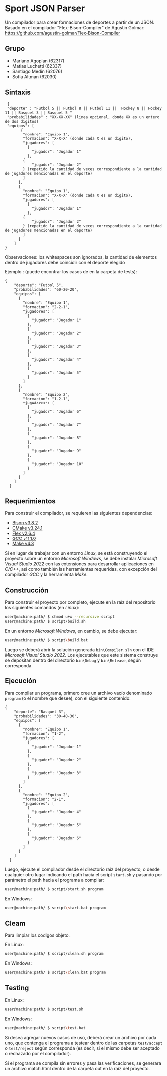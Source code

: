 # Sport JSON Parser

Un compilador para crear formaciones de deportes a partir de un JSON.
Basado en el compilador "Flex-Bison-Compiler" de Agustin Golmar: https://github.com/agustin-golmar/Flex-Bison-Compiler


## Grupo
* Mariano Agopian (62317)
* Matias Luchetti (62337)
* Santiago Medin (62076)
* Sofia Altman (62030)

## Sintaxis

```
 {
 "deporte" : "Futbol 5 || Futbol 8 || Futbol 11 ||  Hockey 8 || Hockey 11 || Basquet 3 || Basquet 5 "
 "probabilidades" : "XX-XX-XX" (linea opcional, donde XX es un entero de dos digitos)
 "equipos": [
       {
        "nombre": "Equipo 1",
        "formacion": "X-X-X" (donde cada X es un digito),
        "jugadores": [
          {
            "jugador": "Jugador 1"
          }, 
        {
            "jugador": "Jugador 2"
        } (repetido la cantidad de veces correspondiente a la cantidad de jugadores mencionadas en el deporte)
        ]
      },
      {  
        "nombre": "Equipo 1",
        "formacion": "X-X-X" (donde cada X es un digito),
        "jugadores": [
          {
            "jugador": "Jugador 1"
          }, 
        {
            "jugador": "Jugador 2"
        } (repetido la cantidad de veces correspondiente a la cantidad de jugadores mencionadas en el deporte)
        ]
      }
    ]
}

```


Observaciones: los whitespaces son ignorados, la cantidad de elementos dentro de jugadores debe coincidir con el deporte elegido

Ejemplo : (puede encontrar los casos de  en la carpeta de tests): 

```
{
    "deporte": "Futbol 5",
    "probabilidades": "60-20-20",
    "equipos": [
      {
        "nombre": "Equipo 1",
        "formacion": "2-2-1",
        "jugadores": [
          {
            "jugador": "Jugador 1"
          },
          {
            "jugador": "Jugador 2"
          },
          {
            "jugador": "Jugador 3"
          },
          {
            "jugador": "Jugador 4"
          },
          {
            "jugador": "Jugador 5"        
          }
        ]
      },
      {
        "nombre": "Equipo 2",
        "formacion": "1-2-1",
        "jugadores": [
          {
            "jugador": "Jugador 6"        
          },
          {
            "jugador": "Jugador 7"
          },
          {
            "jugador": "Jugador 8"
          },
          {
            "jugador": "Jugador 9"
          },
          {
            "jugador": "Jugador 10"
          }
        ]
      }
    ]
  }
```

## Requerimientos

Para construir el compilador, se requieren las siguientes dependencias:

* [Bison v3.8.2](https://www.gnu.org/software/bison/)
* [CMake v3.24.1](https://cmake.org/)
* [Flex v2.6.4](https://github.com/westes/flex)
* [GCC v11.1.0](https://gcc.gnu.org/)
* [Make v4.3](https://www.gnu.org/software/make/)

Si en lugar de trabajar con un entorno _Linux_, se está construyendo el proyecto sobre un entorno _Microsoft Windows_, se debe instalar _Microsoft Visual Studio 2022_ con las extensiones para desarrollar aplicaciones en _C/C++_, así como también las herramientas requeridas, con excepción del compilador _GCC_ y la herramienta _Make_.

## Construcción

Para construir el proyecto por completo, ejecute en la raíz del repositorio los siguientes comandos (en _Linux_):

```bash
user@machine:path/ $ chmod u+x --recursive script
user@machine:path/ $ script/build.sh
```

En un entorno _Microsoft Windows_, en cambio, se debe ejecutar:

```bash
user@machine:path/ $ script\build.bat
```

Luego se deberá abrir la solución generada `bin\Compiler.sln` con el IDE _Microsoft Visual Studio 2022_. Los ejecutables que este sistema construye se depositan dentro del directorio `bin\Debug` y `bin\Release`, según corresponda.

## Ejecución

Para compilar un programa, primero cree un archivo vacío denominado `program` (o el nombre que desee), con el siguiente contenido:

```
{
    "deporte": "Basquet 3",
    "probabilidades": "30-40-30",
    "equipos": [
      {
        "nombre": "Equipo 1",
        "formacion": "1-2",
        "jugadores": [
          {
            "jugador": "Jugador 1"
          },
          {
            "jugador": "Jugador 2"
          },
          {
            "jugador": "Jugador 3"
          }
        ]
      },
      {
        "nombre": "Equipo 2",
        "formacion": "2-1",
        "jugadores": [
          {
            "jugador": "Jugador 4"        
          },
          {
            "jugador": "Jugador 5"
          },
          {
            "jugador": "Jugador 6"
          }
        ]
      }
    ]
  }
```

Luego, ejecute el compilador desde el directorio raíz del proyecto, o desde cualquier otro lugar indicando el path hacia el script `start.sh` y pasando por parámetro el path hacia el programa a compilar:

```bash
user@machine:path/ $ script/start.sh program
```

En Windows:

```bash
user@machine:path/ $ script\start.bat program
```

## Cleam
Para limpiar los codigos objeto.

En Linux:

```bash
user@machine:path/ $ script/clean.sh program
```

En Windows:

```bash
user@machine:path/ $ script\clean.bat program
```


## Testing

En Linux:

```bash
user@machine:path/ $ script/test.sh
```

En Windows:

```bash
user@machine:path/ $ script\test.bat
```

Si desea agregar nuevos casos de uso, deberá crear un archivo por cada uno, que contenga el programa a testear dentro de las carpetas `test/accept` o `test/reject` según corresponda (es decir, si el mismo debe ser aceptado o rechazado por el compilador).

Si el programa se compila sin errores y pasa las verificaciones, se generara un archivo match.html dentro de la carpeta out en la raiz del proyecto.


